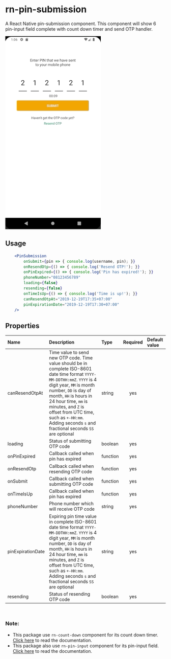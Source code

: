 # rn-pin-submission
A React Native pin-submission component. This component will show 6 pin-input field complete with count down timer and send OTP handler.

![](pin-submission.gif)

## Usage

```jsx
    <PinSubmission
        onSubmit={pin => { console.log(username, pin); }}
        onResendOtp={() => { console.log('Resend OTP!'); }}
        onPinExpired={() => { console.log('Pin has expired!'); }}
        phoneNumber="08123456789"
        loading={false}
        resending={false}
        onTimeIsUp={() => { console.log('Time is up!'); }}
        canResendOtpAt="2019-12-19T17:35+07:00"
        pinExpirationDate="2019-12-19T17:30+07:00"
    />
```

## Properties

 Name           | Description                                 | Type     | Required  | Default value   
:---------------|:------------------------------------------- |:---------|:---------:|:--------------
 canResendOtpAt        | Time value to send new OTP code. Time value should be in complete ISO-8601 date time format `YYYY-MM-DDTHH:mmZ`. `YYYY` is 4 digit year, `MM` is month number, `DD` is day of month, `HH` is hours in 24 hour time, `mm` is minutes, and `Z` is offset from UTC time, such as `+-HH:mm`. Adding seconds `s` and fractional seconds `SS` are optional                   | string   | yes       |           
 loading       | Status of submitting OTP code                 | boolean  | yes          |           
 onPinExpired        | Callback called when pin has expired      | function | yes       |           
 onResendOtp           | Callback called when resending OTP code                          | function  | yes          |           
 onSubmit         | Callback called when submitting OTP code                        | function  | yes          |           
 onTimeIsUp          | Callback called when pin has expired                  | function   | yes          |           
 phoneNumber  | Phone number which will receive OTP code    | string   | yes          |         
 pinExpirationDate  | Expiring pin time value in complete ISO-8601 date time format `YYYY-MM-DDTHH:mmZ`. `YYYY` is 4 digit year, `MM` is month number, `DD` is day of month, `HH` is hours in 24 hour time, `mm` is minutes, and `Z` is offset from UTC time, such as `+-HH:mm`. Adding seconds `s` and fractional seconds `SS` are optional    | string   | yes          |         
 resending  | Status of resending OTP code    | boolean   | yes          |         


```


```


### Note:
* This package use `rn-count-down` component for its count down timer. [Click here](https://github.com/miidx/rn-count-down "rn-count-down") to read the documentation.
* This package also use `rn-pin-input` component for its pin-input field. [Click here](https://github.com/miidx/rn-pin-input "rn-pin-input") to read the documentation.